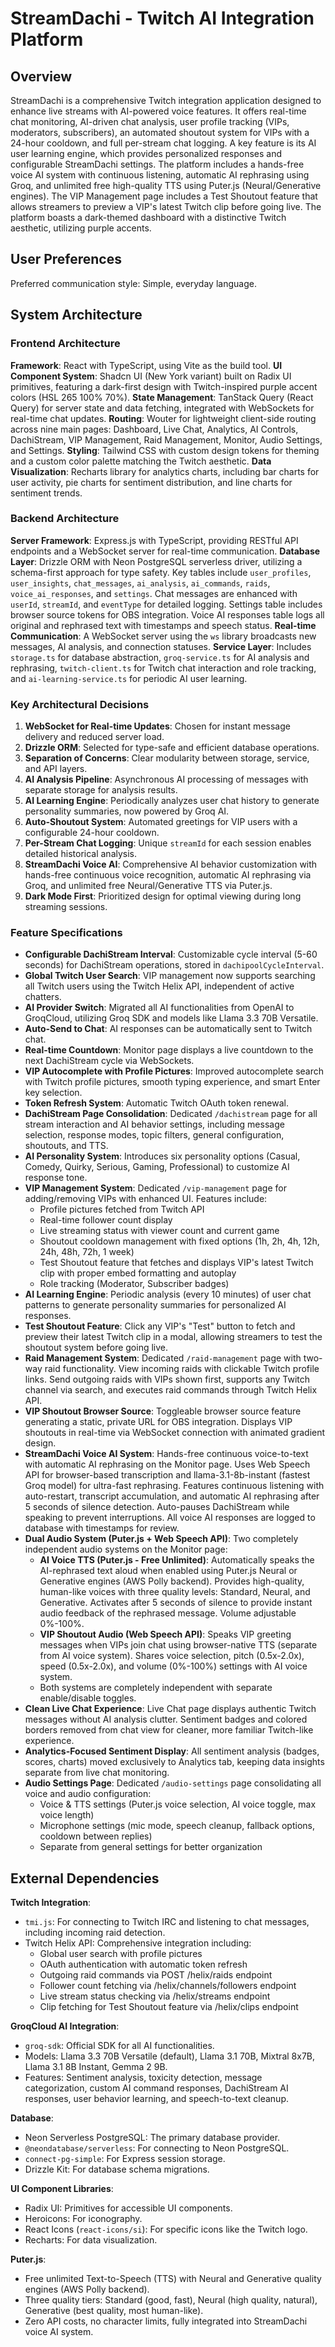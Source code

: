 # StreamDachi - Twitch AI Integration Platform

## Overview

StreamDachi is a comprehensive Twitch integration application designed to enhance live streams with AI-powered voice features. It offers real-time chat monitoring, AI-driven chat analysis, user profile tracking (VIPs, moderators, subscribers), an automated shoutout system for VIPs with a 24-hour cooldown, and full per-stream chat logging. A key feature is its AI user learning engine, which provides personalized responses and configurable StreamDachi settings. The platform includes a hands-free voice AI system with continuous listening, automatic AI rephrasing using Groq, and unlimited free high-quality TTS using Puter.js (Neural/Generative engines). The VIP Management page includes a Test Shoutout feature that allows streamers to preview a VIP's latest Twitch clip before going live. The platform boasts a dark-themed dashboard with a distinctive Twitch aesthetic, utilizing purple accents.

## User Preferences

Preferred communication style: Simple, everyday language.

## System Architecture

### Frontend Architecture

**Framework**: React with TypeScript, using Vite as the build tool.
**UI Component System**: Shadcn UI (New York variant) built on Radix UI primitives, featuring a dark-first design with Twitch-inspired purple accent colors (HSL 265 100% 70%).
**State Management**: TanStack Query (React Query) for server state and data fetching, integrated with WebSockets for real-time chat updates.
**Routing**: Wouter for lightweight client-side routing across nine main pages: Dashboard, Live Chat, Analytics, AI Controls, DachiStream, VIP Management, Raid Management, Monitor, Audio Settings, and Settings.
**Styling**: Tailwind CSS with custom design tokens for theming and a custom color palette matching the Twitch aesthetic.
**Data Visualization**: Recharts library for analytics charts, including bar charts for user activity, pie charts for sentiment distribution, and line charts for sentiment trends.

### Backend Architecture

**Server Framework**: Express.js with TypeScript, providing RESTful API endpoints and a WebSocket server for real-time communication.
**Database Layer**: Drizzle ORM with Neon PostgreSQL serverless driver, utilizing a schema-first approach for type safety. Key tables include `user_profiles`, `user_insights`, `chat_messages`, `ai_analysis`, `ai_commands`, `raids`, `voice_ai_responses`, and `settings`. Chat messages are enhanced with `userId`, `streamId`, and `eventType` for detailed logging. Settings table includes browser source tokens for OBS integration. Voice AI responses table logs all original and rephrased text with timestamps and speech status.
**Real-time Communication**: A WebSocket server using the `ws` library broadcasts new messages, AI analysis, and connection statuses.
**Service Layer**: Includes `storage.ts` for database abstraction, `groq-service.ts` for AI analysis and rephrasing, `twitch-client.ts` for Twitch chat interaction and role tracking, and `ai-learning-service.ts` for periodic AI user learning.

### Key Architectural Decisions

1.  **WebSocket for Real-time Updates**: Chosen for instant message delivery and reduced server load.
2.  **Drizzle ORM**: Selected for type-safe and efficient database operations.
3.  **Separation of Concerns**: Clear modularity between storage, service, and API layers.
4.  **AI Analysis Pipeline**: Asynchronous AI processing of messages with separate storage for analysis results.
5.  **AI Learning Engine**: Periodically analyzes user chat history to generate personality summaries, now powered by Groq AI.
6.  **Auto-Shoutout System**: Automated greetings for VIP users with a configurable 24-hour cooldown.
7.  **Per-Stream Chat Logging**: Unique `streamId` for each session enables detailed historical analysis.
8.  **StreamDachi Voice AI**: Comprehensive AI behavior customization with hands-free continuous voice recognition, automatic AI rephrasing via Groq, and unlimited free Neural/Generative TTS via Puter.js.
9.  **Dark Mode First**: Prioritized design for optimal viewing during long streaming sessions.

### Feature Specifications

*   **Configurable DachiStream Interval**: Customizable cycle interval (5-60 seconds) for DachiStream operations, stored in `dachipoolCycleInterval`.
*   **Global Twitch User Search**: VIP management now supports searching all Twitch users using the Twitch Helix API, independent of active chatters.
*   **AI Provider Switch**: Migrated all AI functionalities from OpenAI to GroqCloud, utilizing Groq SDK and models like Llama 3.3 70B Versatile.
*   **Auto-Send to Chat**: AI responses can be automatically sent to Twitch chat.
*   **Real-time Countdown**: Monitor page displays a live countdown to the next DachiStream cycle via WebSockets.
*   **VIP Autocomplete with Profile Pictures**: Improved autocomplete search with Twitch profile pictures, smooth typing experience, and smart Enter key selection.
*   **Token Refresh System**: Automatic Twitch OAuth token renewal.
*   **DachiStream Page Consolidation**: Dedicated `/dachistream` page for all stream interaction and AI behavior settings, including message selection, response modes, topic filters, general configuration, shoutouts, and TTS.
*   **AI Personality System**: Introduces six personality options (Casual, Comedy, Quirky, Serious, Gaming, Professional) to customize AI response tone.
*   **VIP Management System**: Dedicated `/vip-management` page for adding/removing VIPs with enhanced UI. Features include:
    *   Profile pictures fetched from Twitch API
    *   Real-time follower count display
    *   Live streaming status with viewer count and current game
    *   Shoutout cooldown management with fixed options (1h, 2h, 4h, 12h, 24h, 48h, 72h, 1 week)
    *   Test Shoutout feature that fetches and displays VIP's latest Twitch clip with proper embed formatting and autoplay
    *   Role tracking (Moderator, Subscriber badges)
*   **AI Learning Engine**: Periodic analysis (every 10 minutes) of user chat patterns to generate personality summaries for personalized AI responses.
*   **Test Shoutout Feature**: Click any VIP's "Test" button to fetch and preview their latest Twitch clip in a modal, allowing streamers to test the shoutout system before going live.
*   **Raid Management System**: Dedicated `/raid-management` page with two-way raid functionality. View incoming raids with clickable Twitch profile links. Send outgoing raids with VIPs shown first, supports any Twitch channel via search, and executes raid commands through Twitch Helix API.
*   **VIP Shoutout Browser Source**: Toggleable browser source feature generating a static, private URL for OBS integration. Displays VIP shoutouts in real-time via WebSocket connection with animated gradient design.
*   **StreamDachi Voice AI System**: Hands-free continuous voice-to-text with automatic AI rephrasing on the Monitor page. Uses Web Speech API for browser-based transcription and llama-3.1-8b-instant (fastest Groq model) for ultra-fast rephrasing. Features continuous listening with auto-restart, transcript accumulation, and automatic AI rephrasing after 5 seconds of silence detection. Auto-pauses DachiStream while speaking to prevent interruptions. All voice AI responses are logged to database with timestamps for review.
*   **Dual Audio System (Puter.js + Web Speech API)**: Two completely independent audio systems on the Monitor page:
    *   **AI Voice TTS (Puter.js - Free Unlimited)**: Automatically speaks the AI-rephrased text aloud when enabled using Puter.js Neural or Generative engines (AWS Polly backend). Provides high-quality, human-like voices with three quality levels: Standard, Neural, and Generative. Activates after 5 seconds of silence to provide instant audio feedback of the rephrased message. Volume adjustable 0%-100%.
    *   **VIP Shoutout Audio (Web Speech API)**: Speaks VIP greeting messages when VIPs join chat using browser-native TTS (separate from AI voice system). Shares voice selection, pitch (0.5x-2.0x), speed (0.5x-2.0x), and volume (0%-100%) settings with AI voice system.
    *   Both systems are completely independent with separate enable/disable toggles.
*   **Clean Live Chat Experience**: Live Chat page displays authentic Twitch messages without AI analysis clutter. Sentiment badges and colored borders removed from chat view for cleaner, more familiar Twitch-like experience.
*   **Analytics-Focused Sentiment Display**: All sentiment analysis (badges, scores, charts) moved exclusively to Analytics tab, keeping data insights separate from live chat monitoring.
*   **Audio Settings Page**: Dedicated `/audio-settings` page consolidating all voice and audio configuration:
    *   Voice & TTS settings (Puter.js voice selection, AI voice toggle, max voice length)
    *   Microphone settings (mic mode, speech cleanup, fallback options, cooldown between replies)
    *   Separate from general settings for better organization

## External Dependencies

**Twitch Integration**:
*   `tmi.js`: For connecting to Twitch IRC and listening to chat messages, including incoming raid detection.
*   Twitch Helix API: Comprehensive integration including:
    *   Global user search with profile pictures
    *   OAuth authentication with automatic token refresh
    *   Outgoing raid commands via POST /helix/raids endpoint
    *   Follower count fetching via /helix/channels/followers endpoint
    *   Live stream status checking via /helix/streams endpoint
    *   Clip fetching for Test Shoutout feature via /helix/clips endpoint

**GroqCloud AI Integration**:
*   `groq-sdk`: Official SDK for all AI functionalities.
*   Models: Llama 3.3 70B Versatile (default), Llama 3.1 70B, Mixtral 8x7B, Llama 3.1 8B Instant, Gemma 2 9B.
*   Features: Sentiment analysis, toxicity detection, message categorization, custom AI command responses, DachiStream AI responses, user behavior learning, and speech-to-text cleanup.

**Database**:
*   Neon Serverless PostgreSQL: The primary database provider.
*   `@neondatabase/serverless`: For connecting to Neon PostgreSQL.
*   `connect-pg-simple`: For Express session storage.
*   Drizzle Kit: For database schema migrations.

**UI Component Libraries**:
*   Radix UI: Primitives for accessible UI components.
*   Heroicons: For iconography.
*   React Icons (`react-icons/si`): For specific icons like the Twitch logo.
*   Recharts: For data visualization.

**Puter.js**:
*   Free unlimited Text-to-Speech (TTS) with Neural and Generative quality engines (AWS Polly backend).
*   Three quality tiers: Standard (good, fast), Neural (high quality, natural), Generative (best quality, most human-like).
*   Zero API costs, no character limits, fully integrated into StreamDachi voice AI system.